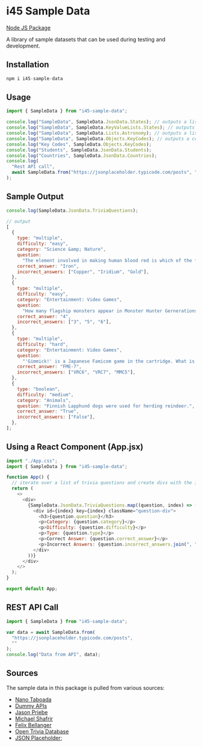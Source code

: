 # i45 Sample Data

[Node JS Package](https://www.npmjs.com/package/i45-sample-data)

A library of sample datasets that can be used during testing and development.

## Installation

```javascript
npm i i45-sample-data
```

## Usage

```javascript
import { SampleData } from "i45-sample-data";

console.log("SampleData", SampleData.JsonData.States); // outputs a list of states information to the console.
console.log("SampleData", SampleData.KeyValueLists.States); // outputs a list of states and abbreviations to the console.
console.log("SampleData", SampleData.Lists.Astronomy); // outputs a list of astronomical terms to the console.
console.log("SampleData", SampleData.Objects.KeyCodes); // outputs a complex object with keyboard codes grouped by function.
console.log("Key Codes", SampleData.Objects.KeyCodes);
console.log("Students", SampleData.JsonData.Students);
console.log("Countries", SampleData.JsonData.Countries);
console.log(
  "Rest API call",
  await SampleData.from("https://jsonplaceholder.typicode.com/posts", "")
);
```

## Sample Output

```javascript
console.log(SampleData.JsonData.TriviaQuestions);

// output
[
  {
    type: "multiple",
    difficulty: "easy",
    category: "Science &amp; Nature",
    question:
      "The element involved in making human blood red is which of the following?",
    correct_answer: "Iron",
    incorrect_answers: ["Copper", "Iridium", "Gold"],
  },
  {
    type: "multiple",
    difficulty: "easy",
    category: "Entertainment: Video Games",
    question:
      "How many flagship monsters appear in Monster Hunter Gernerations?",
    correct_answer: "4",
    incorrect_answers: ["3", "5", "6"],
  },
  {
    type: "multiple",
    difficulty: "hard",
    category: "Entertainment: Video Games",
    question:
      "'Gimmick!' is a Japanese Famicom game in the cartridge. What is it called?",
    correct_answer: "FME-7",
    incorrect_answers: ["VRC6", "VRC7", "MMC5"],
  },
  {
    type: "boolean",
    difficulty: "medium",
    category: "Animals",
    question: "Finnish Lapphund dogs were used for herding reindeer.",
    correct_answer: "True",
    incorrect_answers: ["False"],
  },
];
```

## Using a React Component (App.jsx)

```javascript
import "./App.css";
import { SampleData } from "i45-sample-data";

function App() {
  // iterate over a list of trivia questions and create divs with the information.
  return (
    <>
      <div>
        {SampleData.JsonData.TriviaQuestions.map((question, index) => (
          <div id={index} key={index} className="question-div">
            <h3>{question.question}</h3>
            <p>Category: {question.category}</p>
            <p>Difficulty: {question.difficulty}</p>
            <p>Type: {question.type}</p>
            <p>Correct Answer: {question.correct_answer}</p>
            <p>Incorrect Answers: {question.incorrect_answers.join(", ")}</p>
          </div>
        ))}
      </div>
    </>
  );
}

export default App;
```

## REST API Call

```javascript
import { SampleData } from "i45-sample-data";

var data = await SampleData.from(
  "https://jsonplaceholder.typicode.com/posts",
  ""
);
console.log("Data from API", data);
```

## Sources

The sample data in this package is pulled from various sources:

- [Nano Taboada](https://gist.github.com/nanotaboada)
- [Dummy APIs](https://dummyjson.com/docs/recipes)
- [Jason Priebe](https://gist.github.com/jpriebe)
- [Michael Shafrir](https://gist.github.com/mshafrir/2646763)
- [Felix Bellanger](https://gist.github.com/keeguon)
- [Open Trivia Database](https://opentdb.com/)
- [JSON Placeholder](https://jsonplaceholder.typicode.com);
